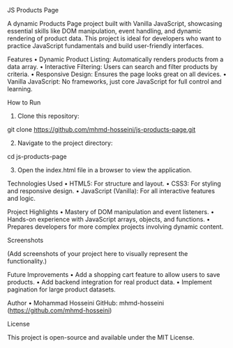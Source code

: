 
JS Products Page

A dynamic Products Page project built with Vanilla JavaScript, showcasing essential skills like DOM manipulation, event handling, and dynamic rendering of product data. This project is ideal for developers who want to practice JavaScript fundamentals and build user-friendly interfaces.

Features
 • Dynamic Product Listing: Automatically renders products from a data array.
 • Interactive Filtering: Users can search and filter products by criteria.
 • Responsive Design: Ensures the page looks great on all devices.
 • Vanilla JavaScript: No frameworks, just core JavaScript for full control and learning.

How to Run
 1. Clone this repository:


git clone https://github.com/mhmd-hosseini/js-products-page.git


2. Navigate to the project directory:


cd js-products-page


3. Open the index.html file in a browser to view the application.

Technologies Used
 • HTML5: For structure and layout.
 • CSS3: For styling and responsive design.
 • JavaScript (Vanilla): For all interactive features and logic.

Project Highlights
 • Mastery of DOM manipulation and event listeners.
 • Hands-on experience with JavaScript arrays, objects, and functions.
 • Prepares developers for more complex projects involving dynamic content.

Screenshots

(Add screenshots of your project here to visually represent the functionality.)

Future Improvements
 • Add a shopping cart feature to allow users to save products.
 • Add backend integration for real product data.
 • Implement pagination for large product datasets.

Author
 • Mohammad Hosseini
GitHub: mhmd-hosseini (https://github.com/mhmd-hosseini)

License

This project is open-source and available under the MIT License.

